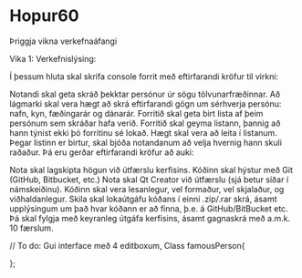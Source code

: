 Hopur60
=======

Þriggja vikna verkefnaáfangi

Vika 1: 
Verkefnislýsing: 

Í þessum hluta skal skrifa console forrit með eftirfarandi kröfur til virkni:

Notandi skal geta skráð þekktar persónur úr sögu tölvunarfræðinnar. Að lágmarki skal vera hægt að skrá eftirfarandi gögn um sérhverja persónu: nafn, kyn, fæðingarár og dánarár.
Forritið skal geta birt lista af þeim persónum sem skráðar hafa verið.
Forritið skal geyma listann, þannig að hann týnist ekki þó forritinu sé lokað.
Hægt skal vera að leita í listanum.
Þegar listinn er birtur, skal bjóða notandanum að velja hvernig hann skuli raðaður.
Þá eru gerðar eftirfarandi kröfur að auki:

Nota skal lagskipta högun við útfærslu kerfisins.
Kóðinn skal hýstur með Git (GitHub, Bitbucket, etc.)
Nota skal Qt Creator við útfærslu (sjá betur síðar í námskeiðinu).
Kóðinn skal vera lesanlegur, vel formaður, vel skjalaður, og viðhaldanlegur.
Skila skal lokaútgáfu kóðans í einni .zip/.rar skrá, ásamt upplýsingum um það hvar kóðann er að finna, þ.e. á GitHub/BitBucket etc. Þá skal fylgja með keyranleg útgáfa kerfisins, ásamt gagnaskrá með a.m.k. 10 færslum.

//
To do:
Gui interface með 4 editboxum, 
Class famousPerson{

};
